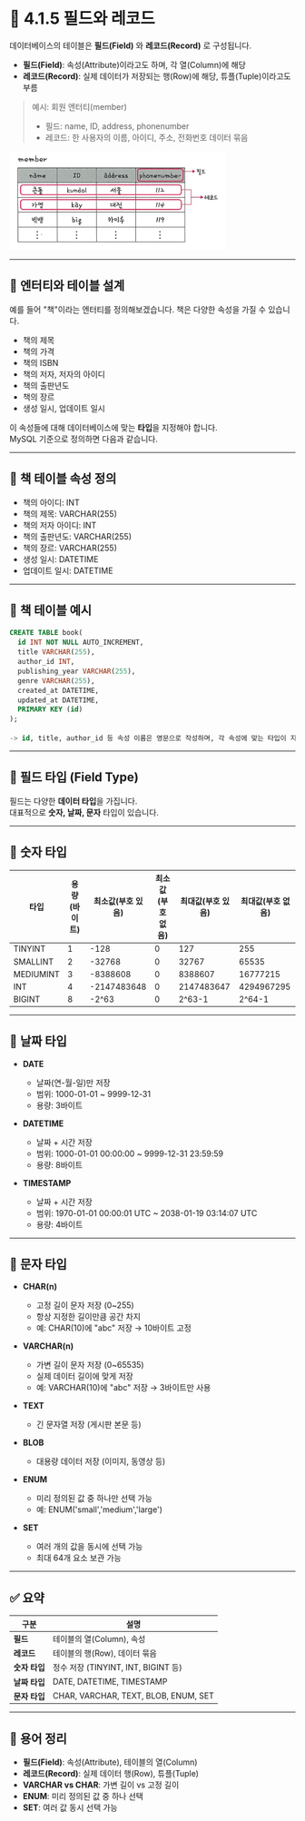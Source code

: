 # 📘 4.1.5 필드와 레코드

데이터베이스의 테이블은 **필드(Field)** 와 **레코드(Record)** 로 구성됩니다.  

- **필드(Field)**: 속성(Attribute)이라고도 하며, 각 열(Column)에 해당  
- **레코드(Record)**: 실제 데이터가 저장되는 행(Row)에 해당, 튜플(Tuple)이라고도 부름  

> 예시: 회원 엔터티(member)  
> - 필드: name, ID, address, phonenumber  
> - 레코드: 한 사용자의 이름, 아이디, 주소, 전화번호 데이터 묶음

![필드와 레코드](images/kjm_필드와%20레코드.png)

---

## 📘 엔터티와 테이블 설계

예를 들어 "책"이라는 엔터티를 정의해보겠습니다. 책은 다양한 속성을 가질 수 있습니다.

- 책의 제목  
- 책의 가격  
- 책의 ISBN  
- 책의 저자, 저자의 아이디  
- 책의 출판년도  
- 책의 장르  
- 생성 일시, 업데이트 일시  

이 속성들에 대해 데이터베이스에 맞는 **타입**을 지정해야 합니다.  
MySQL 기준으로 정의하면 다음과 같습니다.

---

## 🔹 책 테이블 속성 정의

- 책의 아이디: INT  
- 책의 제목: VARCHAR(255)  
- 책의 저자 아이디: INT  
- 책의 출판년도: VARCHAR(255)  
- 책의 장르: VARCHAR(255)  
- 생성 일시: DATETIME  
- 업데이트 일시: DATETIME  

---

## 🔹 책 테이블 예시

```sql
CREATE TABLE book(
  id INT NOT NULL AUTO_INCREMENT,
  title VARCHAR(255),
  author_id INT,
  publishing_year VARCHAR(255),
  genre VARCHAR(255),
  created_at DATETIME,
  updated_at DATETIME,
  PRIMARY KEY (id)
);

-> id, title, author_id 등 속성 이름은 영문으로 작성하며, 각 속성에 맞는 타입이 지정됨.
```

---

## 📘 필드 타입 (Field Type)

필드는 다양한 **데이터 타입**을 가집니다.  
대표적으로 **숫자, 날짜, 문자** 타입이 있습니다.

---

## 🔹 숫자 타입

| 타입 | 용량(바이트) | 최소값(부호 있음) | 최소값(부호 없음) | 최대값(부호 있음) | 최대값(부호 없음) |
|------|--------------|------------------|------------------|------------------|------------------|
| TINYINT | 1 | -128 | 0 | 127 | 255 |
| SMALLINT | 2 | -32768 | 0 | 32767 | 65535 |
| MEDIUMINT | 3 | -8388608 | 0 | 8388607 | 16777215 |
| INT | 4 | -2147483648 | 0 | 2147483647 | 4294967295 |
| BIGINT | 8 | -2^63 | 0 | 2^63-1 | 2^64-1 |

---

## 🔹 날짜 타입

- **DATE**  
  - 날짜(연-월-일)만 저장  
  - 범위: 1000-01-01 ~ 9999-12-31  
  - 용량: 3바이트  

- **DATETIME**  
  - 날짜 + 시간 저장  
  - 범위: 1000-01-01 00:00:00 ~ 9999-12-31 23:59:59  
  - 용량: 8바이트  

- **TIMESTAMP**  
  - 날짜 + 시간 저장  
  - 범위: 1970-01-01 00:00:01 UTC ~ 2038-01-19 03:14:07 UTC  
  - 용량: 4바이트  
---

## 🔹 문자 타입

- **CHAR(n)**  
  - 고정 길이 문자 저장 (0~255)  
  - 항상 지정한 길이만큼 공간 차지  
  - 예: CHAR(10)에 "abc" 저장 → 10바이트 고정  

- **VARCHAR(n)**  
  - 가변 길이 문자 저장 (0~65535)  
  - 실제 데이터 길이에 맞게 저장  
  - 예: VARCHAR(10)에 "abc" 저장 → 3바이트만 사용  

- **TEXT**  
  - 긴 문자열 저장 (게시판 본문 등)  

- **BLOB**  
  - 대용량 데이터 저장 (이미지, 동영상 등)  

- **ENUM**  
  - 미리 정의된 값 중 하나만 선택 가능  
  - 예: ENUM('small','medium','large')  

- **SET**  
  - 여러 개의 값을 동시에 선택 가능  
  - 최대 64개 요소 보관 가능  

---

## ✅ 요약

| 구분 | 설명 |
|------|------|
| **필드** | 테이블의 열(Column), 속성 |
| **레코드** | 테이블의 행(Row), 데이터 묶음 |
| **숫자 타입** | 정수 저장 (TINYINT, INT, BIGINT 등) |
| **날짜 타입** | DATE, DATETIME, TIMESTAMP |
| **문자 타입** | CHAR, VARCHAR, TEXT, BLOB, ENUM, SET |

---

## 📌 용어 정리

- **필드(Field)**: 속성(Attribute), 테이블의 열(Column)  
- **레코드(Record)**: 실제 데이터 행(Row), 튜플(Tuple)  
- **VARCHAR vs CHAR**: 가변 길이 vs 고정 길이  
- **ENUM**: 미리 정의된 값 중 하나 선택  
- **SET**: 여러 값 동시 선택 가능  